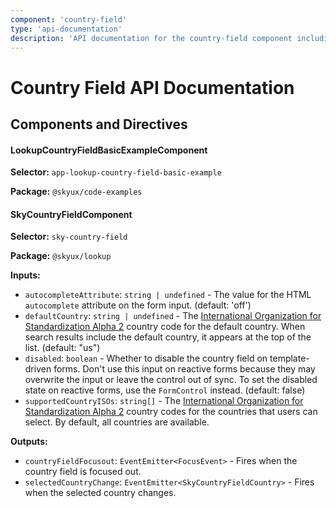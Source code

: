 ```yaml
---
component: 'country-field'
type: 'api-documentation'
description: 'API documentation for the country-field component including components, interfaces, and types.'
---
```


# Country Field API Documentation

## Components and Directives

#### LookupCountryFieldBasicExampleComponent

**Selector:** `app-lookup-country-field-basic-example`

**Package:** `@skyux/code-examples`

#### SkyCountryFieldComponent

**Selector:** `sky-country-field`

**Package:** `@skyux/lookup`

**Inputs:**

- `autocompleteAttribute`: `string | undefined` - The value for the HTML `autocomplete` attribute on the form input. (default: 'off')
- `defaultCountry`: `string | undefined` - The [International Organization for Standardization Alpha 2](https://www.nationsonline.org/oneworld/country_code_list.htm)
country code for the default country.
When search results include the default country, it appears at the top of the list. (default: "us")
- `disabled`: `boolean` - Whether to disable the country field on template-driven forms. Don't use this input on reactive forms because they may overwrite the input or leave the control out of sync.
To set the disabled state on reactive forms, use the `FormControl` instead. (default: false)
- `supportedCountryISOs`: `string[]` - The [International Organization for Standardization Alpha 2](https://www.nationsonline.org/oneworld/country_code_list.htm)
country codes for the countries that users can select. By default, all countries are available.

**Outputs:**

- `countryFieldFocusout`: `EventEmitter<FocusEvent>` - Fires when the country field is focused out.
- `selectedCountryChange`: `EventEmitter<SkyCountryFieldCountry>` - Fires when the selected country changes.